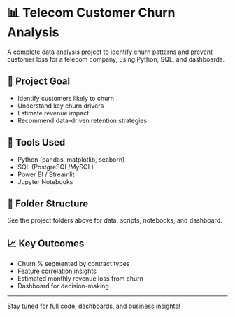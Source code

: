 # 📊 Telecom Customer Churn Analysis

A complete data analysis project to identify churn patterns and prevent customer loss for a telecom company, using Python, SQL, and dashboards.

## 🚀 Project Goal
- Identify customers likely to churn
- Understand key churn drivers
- Estimate revenue impact
- Recommend data-driven retention strategies

## 🧰 Tools Used
- Python (pandas, matplotlib, seaborn)
- SQL (PostgreSQL/MySQL)
- Power BI / Streamlit
- Jupyter Notebooks

## 📁 Folder Structure
See the project folders above for data, scripts, notebooks, and dashboard.

## 📈 Key Outcomes
- Churn % segmented by contract types
- Feature correlation insights
- Estimated monthly revenue loss from churn
- Dashboard for decision-making

---

Stay tuned for full code, dashboards, and business insights!
